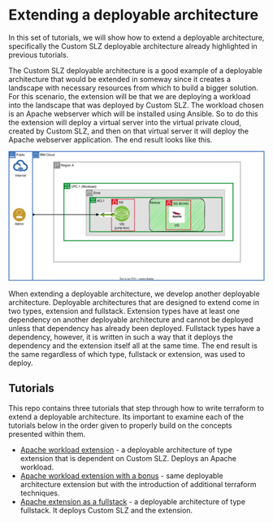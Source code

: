 # Extending a deployable architecture

In this set of tutorials, we will show how to extend a deployable architecture, specifically the Custom SLZ deployable architecture already highlighted in previous tutorials.

The Custom SLZ deployable architecture is a good example of a deployable architecture that would be extended in someway since it creates a landscape with necessary resources from 
which to build a bigger solution.  For this scenario, the extension will be that we are deploying a workload into the landscape that was deployed by Custom SLZ.  The 
workload chosen is an Apache webserver which will be installed using Ansible.  So to do this the extension will deploy a virtual server into the virtual private cloud, created 
by Custom SLZ, and then on that virtual server it will deploy the Apache webserver application.  The end result looks like this.

![](../../images/baby-slz.svg)

When extending a deployable architecture, we develop another deployable architecture.  Deployable architectures that are designed to extend come in two types, extension and 
fullstack.  Extension types have at least one dependency on another deployable architecture and cannot be deployed unless that dependency has already been deployed.  Fullstack 
types have a dependency, however, it is written in such a way that it deploys the dependency and the extension itself all at the same time.  The end result is the same regardless 
of which type, fullstack or extension, was used to deploy.

## Tutorials
This repo contains three tutorials that step through how to write terraform to extend a deployable architecture.  Its important to examine each of the tutorials below in 
the order given to properly build on the concepts presented within them.

-  [Apache workload extension](./1-extension/) - a deployable architecture of type extension that is dependent on Custom SLZ.  Deploys an Apache workload.
-  [Apache workload extension with a bonus](./2-extension-bonus/) - same deployable architecture extension but with the introduction of additional terraform techniques.
-  [Apache extension as a fullstack](./3-fullstack/) - a deployable architecture of type fullstack.  It deploys Custom SLZ and the extension.

